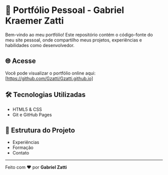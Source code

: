 # 💼 Portfólio Pessoal - Gabriel Kraemer Zatti

Bem-vindo ao meu portfólio! Este repositório contém o código-fonte do meu site pessoal, onde compartilho meus projetos, experiências e habilidades como desenvolvedor.

## 🌐 Acesse

Você pode visualizar o portfólio online aqui: [https://github.com/Gzatti/Gzatti.github.io]

## 🛠️ Tecnologias Utilizadas

- HTML5 & CSS
- Git e GitHub Pages

## 📁 Estrutura do Projeto

- Experiências
- Formação
- Contato

---

Feito com ❤️ por **Gabriel Zatti**



